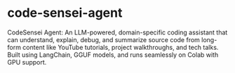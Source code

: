 # code-sensei-agent
CodeSensei Agent: An LLM-powered, domain-specific coding assistant that can understand, explain, debug, and summarize source code from long-form content like YouTube tutorials, project walkthroughs, and tech talks. Built using LangChain, GGUF models, and runs seamlessly on Colab with GPU support.
